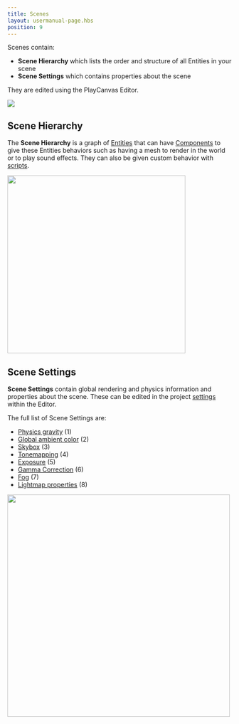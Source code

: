 ```yaml
---
title: Scenes
layout: usermanual-page.hbs
position: 9
---
```


Scenes contain:

* **Scene Hierarchy** which lists the order and structure of all Entities in your scene
* **Scene Settings** which contains properties about the scene

They are edited using the PlayCanvas Editor.

![][scene-list-png]

## Scene Hierarchy

The **Scene Hierarchy** is a graph of [Entities][entities] that can have [Components][components] to give these Entities behaviors such as having a mesh to render in the world or to play sound effects. They can also be given custom behavior with [scripts][scripts].

<img src="/images/user-manual/scenes/scene-hierarchy.png" width="400px">

## Scene Settings

**Scene Settings** contain global rendering and physics information and properties about the scene. These can be edited in the project [settings][project-settings] within the Editor.

The full list of Scene Settings are:

* [Physics gravity][settings-gravity] (1)
* [Global ambient color][settings-ambient] (2)
* [Skybox][settings-skybox] (3)
* [Tonemapping][settings-tonemapping] (4)
* [Exposure][settings-exposure] (5)
* [Gamma Correction][settings-gamma] (6)
* [Fog][settings-fog] (7)
* [Lightmap properties][settings-lightmap] (8)

<img src="/images/user-manual/scenes/scene-settings.png" width="500px">

[entities]: /user-manual/packs/scene-hierarchy/entities/
[components]: /user-manual/packs/scene-hierarchy/components/
[scripts]: /user-manual/scripting/
[scene-list-png]: /images/user-manual/scenes/scene-list.png
[project-settings]: /user-manual/designer/settings/
[settings-gravity]: /user-manual/designer/settings/#gravity
[settings-ambient]: /user-manual/designer/settings/#ambient-color
[settings-skybox]: /user-manual/designer/settings/#skybox
[settings-tonemapping]: /user-manual/designer/settings/#tonemapping
[settings-exposure]: /user-manual/designer/settings/#exposure
[settings-gamma]: /user-manual/designer/settings/#gamma-correction
[settings-fog]: /user-manual/designer/settings/#fog
[settings-lightmap]: /user-manual/designer/settings/#lightmapping
